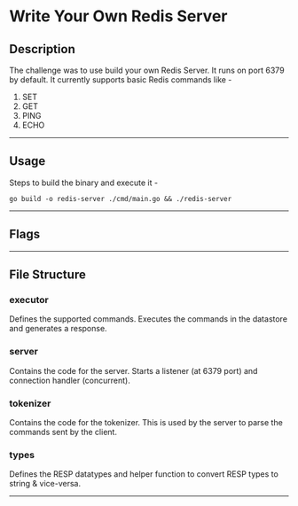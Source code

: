 # Write Your Own Redis Server

## Description
The challenge was to use build your own Redis Server.
It runs on port 6379 by default.
It currently supports basic Redis commands like -
1. SET
2. GET
3. PING
4. ECHO
---
## Usage

Steps to build the binary and execute it -
```
go build -o redis-server ./cmd/main.go && ./redis-server
``` 
---
## Flags

----


## File Structure

### executor
Defines the supported commands. Executes the commands in the datastore and generates a response.

### server
Contains the code for the server. Starts a listener (at 6379 port) and connection handler (concurrent).

### tokenizer
Contains the code for the tokenizer. This is used by the server to parse the commands sent by the client.

### types
Defines the RESP datatypes and helper function to convert RESP types to string & vice-versa.

---